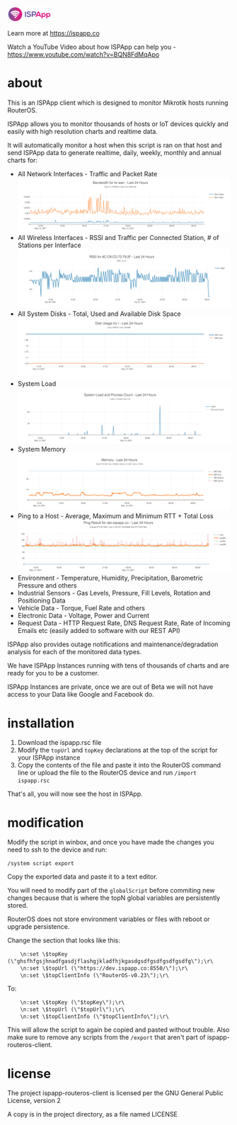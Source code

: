 ![ISPApp Logo](/img/logo.png)

Learn more at https://ispapp.co

Watch a YouTube Video about how ISPApp can help you - https://www.youtube.com/watch?v=BQN8FdMqApo

# about

This is an ISPApp client which is designed to monitor Mikrotik hosts running RouterOS.

ISPApp allows you to monitor thousands of hosts or IoT devices quickly and easily with high resolution charts and realtime data.

It will automatically monitor a host when this script is ran on that host and send ISPApp data to generate realtime, daily, weekly, monthly and annual charts for:

* All Network Interfaces - Traffic and Packet Rate
![Traffic](/img/if-traffic.png)
* All Wireless Interfaces - RSSI and Traffic per Connected Station, # of Stations per Interface
![RSSI](/img/rssi.png)
* All System Disks - Total, Used and Available Disk Space
![Disk](/img/disk.png)
* System Load
![Load](/img/load.png)
* System Memory
![Memory](/img/memory.png)
* Ping to a Host - Average, Maximum and Minimum RTT + Total Loss
![Ping](/img/ping.png)
* Environment - Temperature, Humidity, Precipitation, Barometric Pressure and others
* Industrial Sensors - Gas Levels, Pressure, Fill Levels, Rotation and Positioning Data
* Vehicle Data - Torque, Fuel Rate and others
* Electronic Data - Voltage, Power and Current
* Request Data - HTTP Request Rate, DNS Request Rate, Rate of Incoming Emails etc (easily added to software with our REST API)

ISPApp also provides outage notifications and maintenance/degradation analysis for each of the monitored data types.

We have ISPApp Instances running with tens of thousands of charts and are ready for you to be a customer.

ISPApp Instances are private, once we are out of Beta we will not have access to your Data like Google and Facebook do.

# installation

1. Download the ispapp.rsc file
2. Modify the `topUrl` and `topKey` declarations at the top of the script for your ISPApp instance
3. Copy the contents of the file and paste it into the RouterOS command line or upload the file to the RouterOS device and run
	`/import ispapp.rsc`

That's all, you will now see the host in ISPApp.

# modification

Modify the script in winbox, and once you have made the changes you need to ssh to the device and run:

```
/system script export
```

Copy the exported data and paste it to a text editor.

You will need to modify part of the `globalScript` before commiting new changes because that is where the topN global variables are persistently stored.

RouterOS does not store environment variables or files with reboot or upgrade persistence.

Change the section that looks like this:

```
    \n:set \$topKey (\"ghsfhfgsjhnadfgasdjflashgjkladfhjkgasdgsdfgsdfgsdfgsdfg\");\r\
    \n:set \$topUrl (\"https://dev.ispapp.co:8550/\");\r\
    \n:set \$topClientInfo (\"RouterOS-v0.23\");\r\
```

To:

```
    \n:set \$topKey (\"$topKey\");\r\
    \n:set \$topUrl (\"$topUrl\");\r\
    \n:set \$topClientInfo (\"$topClientInfo\");\r\
```

This will allow the script to again be copied and pasted without trouble.  Also make sure to remove any scripts from the `/export` that aren't part of ispapp-routeros-client.

# license

The project ispapp-routeros-client is licensed per the GNU General Public License, version 2

A copy is in the project directory, as a file named LICENSE
